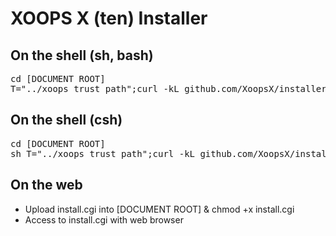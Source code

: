 XOOPS X (ten) Installer
=======================

## On the shell (sh, bash)

<pre>
cd [DOCUMENT ROOT]
T="../xoops_trust_path";curl -kL github.com/XoopsX/installer/raw/master/install.sh|sed "s#&lt;T&gt;#$T#"|sh
</pre>
</code>

## On the shell (csh)

<pre>
cd [DOCUMENT ROOT]
sh T="../xoops_trust_path";curl -kL github.com/XoopsX/installer/raw/master/install.sh|sed "s#&lt;T&gt;#$T#"|sh
</pre>
</code>

## On the web

* Upload install.cgi into [DOCUMENT ROOT] & chmod +x install.cgi
* Access to install.cgi with web browser
